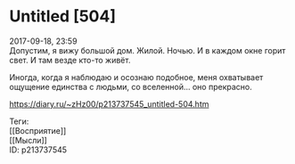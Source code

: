 Untitled [504]
===============

   
 2017-09-18, 23:59   
  Допустим, я вижу большой дом. Жилой. Ночью. И в каждом окне горит свет. И там везде кто-то живёт.   
   
 Иногда, когда я наблюдаю и осознаю подобное, меня охватывает ощущение единства с людьми, со вселенной... оно прекрасно.   
    
 <https://diary.ru/~zHz00/p213737545_untitled-504.htm>   
   
 Теги:   
 [[Восприятие]]   
 [[Мысли]]   
 ID: p213737545